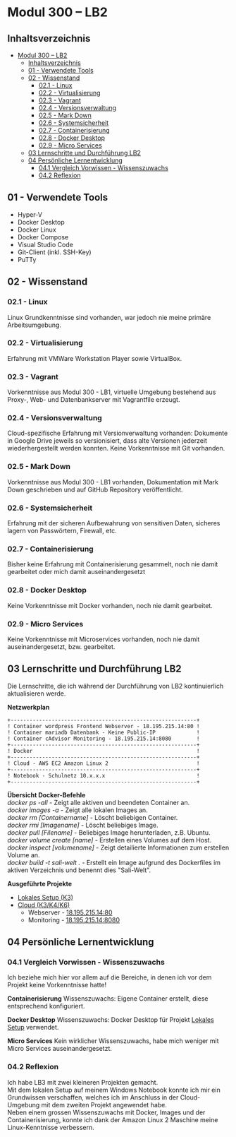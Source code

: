 # Modul 300 – LB2

## Inhaltsverzeichnis
- [Modul 300 – LB2](#modul-300-%E2%80%93-lb2)
  - [Inhaltsverzeichnis](#inhaltsverzeichnis)
  - [01 - Verwendete Tools](#01---verwendete-tools)
  - [02 - Wissenstand](#02---wissenstand)
    - [02.1 - Linux](#021---linux)
    - [02.2 - Virtualisierung](#022---virtualisierung)
    - [02.3 - Vagrant](#023---vagrant)
    - [02.4 - Versionsverwaltung](#024---versionsverwaltung)
    - [02.5 - Mark Down](#025---mark-down)
    - [02.6 - Systemsicherheit](#026---systemsicherheit)
    - [02.7 - Containerisierung](#027---containerisierung)
    - [02.8 - Docker Desktop](#028---docker-desktop)
    - [02.9 - Micro Services](#029---micro-services)
  - [03 Lernschritte und Durchführung LB2](#03-lernschritte-und-durchf%C3%BChrung-lb2)
  - [04 Persönliche Lernentwicklung](#04-pers%C3%B6nliche-lernentwicklung)
    - [04.1 Vergleich Vorwissen - Wissenszuwachs](#041-vergleich-vorwissen---wissenszuwachs)
    - [04.2 Reflexion](#042-reflexion)


## 01 - Verwendete Tools
* Hyper-V
* Docker Desktop
* Docker Linux
* Docker Compose
* Visual Studio Code
* Git-Client (inkl. SSH-Key)
* PuTTy
  
## 02 - Wissenstand

### 02.1 - Linux
Linux Grundkenntnisse sind vorhanden, war jedoch nie meine primäre Arbeitsumgebung.

### 02.2 - Virtualisierung
Erfahrung mit VMWare Workstation Player sowie VirtualBox.

### 02.3 - Vagrant
Vorkenntnisse aus Modul 300 - LB1, virtuelle Umgebung bestehend aus Proxy-, Web- und Datenbankserver mit Vagrantfile erzeugt.  

### 02.4 - Versionsverwaltung
Cloud-spezifische Erfahrung mit Versionverwaltung vorhanden: Dokumente in Google Drive jeweils so versionisiert, dass alte Versionen jederzeit wiederhergestellt werden konnten.
Keine Vorkenntnisse mit Git vorhanden.

### 02.5 - Mark Down
Vorkenntnisse aus Modul 300 - LB1 vorhanden, Dokumentation mit Mark Down geschrieben und auf GitHub Repository veröffentlicht.

### 02.6 - Systemsicherheit
Erfahrung mit der sicheren Aufbewahrung von sensitiven Daten, sicheres lagern von Passwörtern, Firewall, etc.  

### 02.7 - Containerisierung
Bisher keine Erfahrung mit Containerisierung gesammelt, noch nie damit gearbeitet oder mich damit auseinandergesetzt  

### 02.8 - Docker Desktop
Keine Vorkenntnisse mit Docker vorhanden, noch nie damit gearbeitet.  

### 02.9 - Micro Services
Keine Vorkenntnisse mit Microservices vorhanden, noch nie damit auseinandergesetzt, bzw. gearbeitet.  

## 03 Lernschritte und Durchführung LB2
Die Lernschritte, die ich während der Durchführung von LB2 kontinuierlich aktualisieren werde.  

**Netzwerkplan**  
```
+-----------------------------------------------------------+
! Container wordpress Frontend Webserver - 18.195.215.14:80 !
! Container mariadb Datenbank - Keine Public-IP             !
! Container cAdvisor Monitoring - 18.195.215.14:8080        !
+-----------------------------------------------------------+
! Docker                                                    !
+-----------------------------------------------------------+
! Cloud - AWS EC2 Amazon Linux 2                            !
+-----------------------------------------------------------+
! Notebook - Schulnetz 10.x.x.x                             !
+-----------------------------------------------------------+
```

**Übersicht Docker-Befehle**  
*docker ps -all*                                                - Zeigt alle aktiven und beendeten Container an.  
*docker images -a*                                              - Zeigt alle lokalen Images an.  
*docker rm [Containername]*                                     - Löscht beliebigen Container.  
*docker rmi [Imagename]*                                        - Löscht beliebiges Image.  
*docker pull [Filename]*                                        - Beliebiges Image herunterladen, z.B. Ubuntu.  
*docker volume create [name]*                                   - Erstellen eines Volumes auf dem Host.  
*docker inspect [volumename]*                                   - Zeigt detailierte Informationen zum erstellen Volume an.   
*docker build -t sali-welt .*                                   - Erstellt ein Image aufgrund des Dockerfiles im aktiven Verzeichnis und benennt dies "Sali-Welt".  

**Ausgeführte Projekte**
* [Lokales Setup (K3)](Lokales_Setup.md)
* [Cloud (K3/K4/K6)](Cloud.md)  
  - Webserver   - [18.195.215.14:80](http://18.195.215.14:80)  
  - Monitoring  - [18.195.215.14:8080](http://18.195.215.14:8080)  

## 04 Persönliche Lernentwicklung
### 04.1 Vergleich Vorwissen - Wissenszuwachs
Ich beziehe mich hier vor allem auf die Bereiche, in denen ich vor dem Projekt keine Vorkenntnisse hatte!  

**Containerisierung**
Wissenszuwachs: Eigene Container erstellt, diese entsprechend konfiguriert.  

**Docker Desktop**
Wissenszuwachs: Docker Desktop für Projekt [Lokales Setup](Lokales_Setup.md) verwendet.

**Micro Services**
Kein wirklicher Wissenszuwachs, habe mich weniger mit Micro Services auseinandergesetzt.  

### 04.2 Reflexion
Ich habe LB3 mit zwei kleineren Projekten gemacht.  
Mit dem lokalen Setup auf meinem Windows Notebook konnte ich mir ein Grundwissen verschaffen, welches ich im Anschluss in der Cloud-Umgebung mit dem zweiten Projekt angewendet habe.  
Neben einem grossen Wissenszuwachs mit Docker, Images und der Containerisierung, konnte ich dank der Amazon Linux 2 Maschine meine Linux-Kenntnisse verbessern.